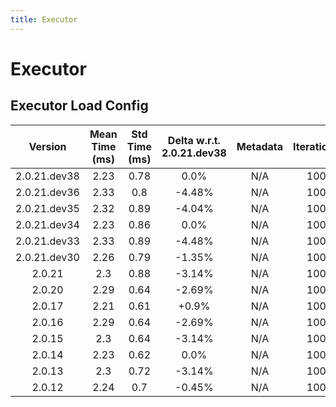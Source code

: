 ```yaml
---
title: Executor
---
```

# Executor

## Executor Load Config

| Version | Mean Time (ms) | Std Time (ms) | Delta w.r.t. 2.0.21.dev38 | Metadata | Iterations |
| :---: | :---: | :---: | :---: | :---: | :---: |
| 2.0.21.dev38 | 2.23 | 0.78 | 0.0% | N/A | 100 |
| 2.0.21.dev36 | 2.33 | 0.8 | -4.48% | N/A | 100 |
| 2.0.21.dev35 | 2.32 | 0.89 | -4.04% | N/A | 100 |
| 2.0.21.dev34 | 2.23 | 0.86 | 0.0% | N/A | 100 |
| 2.0.21.dev33 | 2.33 | 0.89 | -4.48% | N/A | 100 |
| 2.0.21.dev30 | 2.26 | 0.79 | -1.35% | N/A | 100 |
| 2.0.21 | 2.3 | 0.88 | -3.14% | N/A | 100 |
| 2.0.20 | 2.29 | 0.64 | -2.69% | N/A | 100 |
| 2.0.17 | 2.21 | 0.61 | +0.9% | N/A | 100 |
| 2.0.16 | 2.29 | 0.64 | -2.69% | N/A | 100 |
| 2.0.15 | 2.3 | 0.64 | -3.14% | N/A | 100 |
| 2.0.14 | 2.23 | 0.62 | 0.0% | N/A | 100 |
| 2.0.13 | 2.3 | 0.72 | -3.14% | N/A | 100 |
| 2.0.12 | 2.24 | 0.7 | -0.45% | N/A | 100 |
